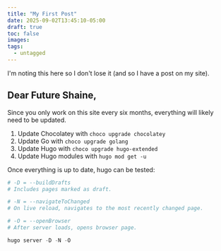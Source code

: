 ```yaml
---
title: "My First Post"
date: 2025-09-02T13:45:10-05:00
draft: true
toc: false
images:
tags:
  - untagged
---
```


I'm noting this here so I don't lose it (and so I have a post on my site).

## Dear Future Shaine,

Since you only work on this site every six months, everything will likely need to be updated.

1. Update Chocolatey with `choco upgrade chocolatey`
2. Update Go with `choco upgrade golang`
3. Update Hugo with `choco upgrade hugo-extended`
4. Update Hugo modules with `hugo mod get -u`

Once everything is up to date, hugo can be tested:

```powershell
# -D = --buildDrafts
# Includes pages marked as draft.

# -N = --navigateToChanged
# On live reload, navigates to the most recently changed page.

# -O = --openBrowser
# After server loads, opens browser page.

hugo server -D -N -O
```
